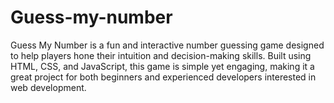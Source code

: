 # Guess-my-number
Guess My Number is a fun and interactive number guessing game designed to help players hone their intuition and decision-making skills. Built using HTML, CSS, and JavaScript, this game is simple yet engaging, making it a great project for both beginners and experienced developers interested in web development.
